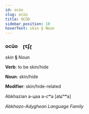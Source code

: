 ```yaml
---
id: ocüo
slug: ocüo
title: OCÜO
sidebar_position: 10
hoverText: skin § Noun
---
```


### ocüo&emsp;<span kind="abugida">ɽꞇʄɽ</span>

*skin* **§** Noun

**Verb**: to be skin/hide

**Noun**: skin/hide

**Modifier**: skin/hide-related

Abkhazian а-цәа a-cʷa [atɕʰʷa]

*Abkhazo-Adyghean Language Family*